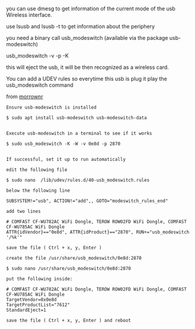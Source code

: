 you can use dmesg to get information of the current mode of the usb Wireless interface.

use lsusb and lsusb -t to get information about the periphery

you need a binary call usb_modeswitch
(available via the package usb-modeswitch)

usb_modeswitch -v <vendor id> -p <product id> -K

this will eject the usb, it will be then recognized as a wireless card.

You can add a UDEV rules so everytime this usb is plug it play the usb_modeswitch
command



from [morrownr](https://github.com/morrownr/USB-WiFi/blob/main/home/How_to_Modeswitch.md)
```
Ensure usb-modeswitch is installed

$ sudo apt install usb-modeswitch usb-modeswitch-data


Execute usb-modeswitch in a terminal to see if it works

$ sudo usb_modeswitch -K -W -v 0e8d -p 2870


If successful, set it up to run automatically

edit the following file

$ sudo nano  /lib/udev/rules.d/40-usb_modeswitch.rules

below the following line

SUBSYSTEM!="usb", ACTION!="add",, GOTO="modeswitch_rules_end"

add two lines

# COMFAST CF-WU782AC WiFi Dongle, TEROW ROW02FD WiFi Dongle, COMFAST CF-WU785AC WiFi Dongle
ATTR{idVendor}=="0e8d", ATTR{idProduct}=="2870", RUN+="usb_modeswitch '/%k'"

save the file ( Ctrl + x, y, Enter )

create the file /usr/share/usb_modeswitch/0e8d:2870

$ sudo nano /usr/share/usb_modeswitch/0e8d:2870

put the following inside:

# COMFAST CF-WU782AC WiFi Dongle, TEROW ROW02FD WiFi Dongle, COMFAST CF-WU785AC WiFi Dongle
TargetVendor=0x0e8d
TargetProductList="7612"
StandardEject=1

save the file ( Ctrl + x, y, Enter ) and reboot
```
